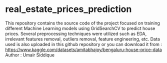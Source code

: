 # real_estate_prices_prediction
This repository contains the source code of the project focused on training different Machine Learning models using GridSearchCV to predict house prices. Several preprocessing techniques were utilized such as EDA, irrelevant features removal, outliers removal, feature engineering, etc. Data used is also uploaded in this github repository or you can download it from : https://www.kaggle.com/datasets/amitabhajoy/bengaluru-house-price-data 
<br>
Author : Umair Siddique
